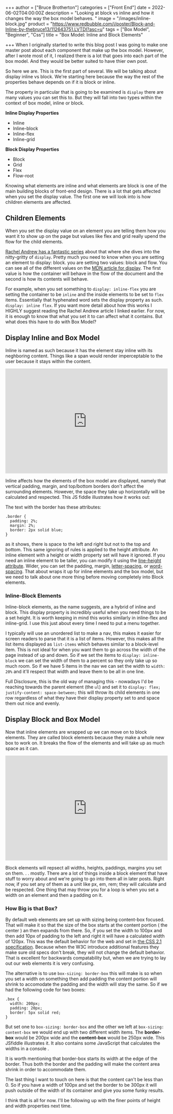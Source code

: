 +++
author = ["Bruce Brotherton"]
categories = ["Front End"]
date = 2022-06-02T04:00:00Z
description = "Looking at block vs inline and how it changes the way the box model behaves. "
image = "/images/inline-block.jpg"
product = "https://www.redbubble.com/i/poster/Block-and-Inline-by-thebruce13/112643751.LVTDI?asc=u"
tags = ["Box Model", "Beginner", "Css"]
title = "Box Model: Inline and Block Elements"

+++
When I originally started to write this blog post I was going to make one master post about each component that make up the box model. However, after I wrote most of it, I realized there is a lot that goes into each part of the box model. And they would be better suited to have thier own post.

So here we are. This is the first part of several. We will be talking about display inline vs block. We're starting here because the way the rest of the properties behave depends on if it is block or inline.

The property in particular that is going to be examined is `display` there are many values you can set this to. But they will fall into two types within the context of box model, inline or block.

**Inline Display Properties**

* Inline
* Inline-block
* Inline-flex
* Inline-grid

**Block Display Properties**

* Block
* Grid
* Flex
* Flow-root

Knowing what elements are inline and what elements are block is one of the main building blocks of front-end design. There is a lot that gets affected when you set the display value. The first one we will look into is how children elements are affected.

## Children Elements

When you set the display value on an element you are telling them how you want it to show up on the page but values like flex and grid really upend the flow for the child elements. 

[Rachel Andrew has a fantastic series](https://www.smashingmagazine.com/2019/04/display-two-value/) about that where she dives into the nitty-gritty of `display`. Pretty much you need to know when you are setting an element to display: block. you are setting two values: block and flow. You can see all of the different values on the [MDN article for display](https://developer.mozilla.org/en-US/docs/Web/CSS/display). The first value is how the container will behave in the flow of the document and the second is how its contents will behave.

For example, when you set something to `display: inline-flex` you are setting the container to be `inline` and the inside elements to be set to `flex` items. Essentially that hyphenated word sets the display property as such. `display: inline flex`. If you want more detail about how this works I <span style="text-transform: uppercase">highly</span> suggest reading the Rachel Andrew article I linked earlier. For now, it is enough to know that what you set it to can affect what it contains. But what does this have to do with Box Model?

## Display Inline and Box Model

Inline is named as such because it has the element stay inline with its neghboring content. Things like a span would render imperceptable to the user because it stays within the content.

<div style="width:100%;height:0;min-height:200px;padding-bottom:25%;position:relative;">
<iframe src="https://giphy.com/embed/cirUel4KlD2Cfz3gUF"
width="100%" height="100%" style="position:absolute"
frameBorder="0" allowFullScreen></iframe></div>

Inline affects how the elements of the box model are displayed, namely that vertical padding, margin, and top/bottom borders don't affect the surrounding elements.  However, the space they take up horizontally will be calculated and respected. This JS fiddle illustrates how it works out:

<script async src="//jsfiddle.net/brucifer906/r9vwjhd6/3/embed/result/"></script>

The text with the border has these attributes:

    .border {
      padding: 2%;
      margin: 2%;
      border: 2px solid blue;
    }

as it shows, there is space to the left and right but not to the top and bottom. This same ignoring of rules is applied to the height attribute. An inline element with a height or width property set will have it ignored. If you need an inline element to be taller, you can modify it using the [line-height attribute](https://www.brucebrotherton.com/blog/brief-talk-about-line-heights/). Wider, you can set the padding, margin, [letter-spacing](https://www.w3schools.com/cssref/pr_text_letter-spacing.asp), or [word-spacing](https://www.w3schools.com/cssref/pr_text_word-spacing.asp). That about wraps it up for inline elements and the box model, but we need to talk about one more thing before moving completely into Block elements.

### Inline-Block Elements

Inline-block elements, as the name suggests, are a hybrid of inline and block. This display property is incredibly useful when you need things to be a set height. It is worth keeping in mind this works similarly in inline-flex and inline-grid. I use this just about every time I need to put a menu together.

I typically will use an unordered list to make a nav, this makes it easier for screen readers to parse that it is a list of items. However, this makes all the list items displayed as `list-items` which behaves similar to a block-level item. This is not ideal for when you want them to go across the width of the page instead of up and down. So if we set the items to `display: inline-block` we can set the width of them to a percent so they only take up so much room. So if we have 5 items in the nav we can set the width to `width: 20%` and it'll respect that width and leave them to be all in one line.

Full Disclosure, this is the old way of managing this - nowadays I'd be reaching towards the parent element (the `ul`) and set it to `display: flex; justify-content: space-between;` this will throw its child elements in one row regardless of what they have their display property set to and space them out nice and evenly.

## Display Block and Box Model

Now that inline elements are wrapped up we can move on to block elements. They are called block elements because they make a whole new box to work on. It breaks the flow of the elements and will take up as much space as it can.

<div style="width:100%;height:0;min-height:200px;padding-bottom:25%;position:relative;">
<iframe src="https://giphy.com/embed/1FZqAOn4hzGO4"
width="100%" height="100%" style="position:absolute"
frameBorder="0" allowFullScreen></iframe></div>

Block elements will repsect all widths, heights, paddings, margins you set on them. . . mostly. There are a lot of things inside a block element that have stuff to worry about and we're going to go into them all in later posts. Right now, if you set any of them as a unit like px, em, rem; they will calculate and be respected. One thing that may throw you for a loop is when you set a width on an element and then a padding on it.

### How Big is that Box?

By default web elements are set up with sizing being content-box focused. That will make it so that the size of the box starts at the content portion ( the center ) an then expands from there. So, if you set the width to 100px and then add 10px of padding to the left and right it will have a calculated width of 120px. This was the default behavior for the web and set in [the CSS 2.1 specification](https://drafts.csswg.org/css-sizing/#box-sizing). Because when the W3C introduce additional features they make sure old specs don't break, they will not change the default behavior. That is excellent for backwards compatability but, when we are trying to lay out our web elements it is very confusing.

The alternative is to use `box-sizing: border-box` this will make is so when you set a width on something then add padding the content portion will shrink to accomodate the padding and the width will stay the same. So if we had the following code for two boxes:

    .box {
      width: 200px;
      padding: 20px;
      border: 5px solid red;
    }

But set one to `box-sizing: border-box` and the other we left at `box-sizing: content-box` we would end up with two different width items. The **border-box** would be 200px wide and the **content-box** would be 250px wide. This JSfiddle illustrates it. It also contains some JavaScript that calculates the widths in a console . 

<script async src="//jsfiddle.net/brucifer906/qawgh42o/2/embed/result,js,html,css/"></script>

It is worth mentioning that border-box starts its width at the edge of the border. Thus both the border and the padding will make the content area shrink in order to accommodate them.

The last thing I want to touch on here is that the content can't be less than 0. So if you have a width of 100px and set the border to be 300px it will push outside of the width of its container and give you some funky results.

I think that is all for now. I'll be following up with the finer points of height and width properties next time.